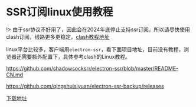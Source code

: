 # SSR订阅linux使用教程

!> 由于ssr协议不好用了，因此会在2024年底停止支持ssr订阅，所以请尽快使用clash订阅，线路更多更稳定。[clash教程地址](/clash/linux.md)

linux平台比较多，客户端用`electron-ssr`，看下面项目地址，目前没有教程，浏览器还需要额外配置下，具体参考clash的Linux教程。

https://github.com/shadowsocksrr/electron-ssr/blob/master/README-CN.md

https://github.com/qingshuisiyuan/electron-ssr-backup/releases

[下载地址](https://file.o4o.win/electron-ssr/)